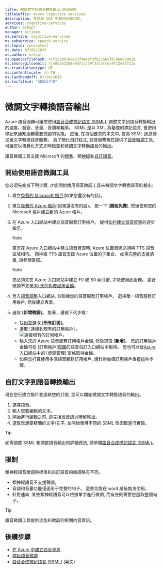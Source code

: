 ```yaml
---
title: 微調文字到語音轉換輸出-語音服務
titleSuffix: Azure Cognitive Services
description: 在語音 SDK 中啟用記錄功能。
services: cognitive-services
author: erhopf
manager: nitinme
ms.service: cognitive-services
ms.subservice: speech-service
ms.topic: conceptual
ms.date: 07/05/2019
ms.author: erhopf
ms.openlocfilehash: 4cf2338d76ce31f44eaf3fb235e5f8796602d819
ms.sourcegitcommit: 7c4de3e22b8e9d71c579f31cbfcea9f22d43721a
ms.translationtype: MT
ms.contentlocale: zh-TW
ms.lasthandoff: 07/26/2019
ms.locfileid: "68562740"
---
```

# <a name="fine-tune-text-to-speech-output"></a>微調文字轉換語音輸出

Azure 語音服務可讓您使用[語音合成標記語言 (SSML)](speech-synthesis-markup.md), 調整文字到語音轉換輸出的速度、發音、音量、音調和輪廓。 SSML 是以 XML 為基礎的標記語言, 會使用標記來通知服務需要微調的功能。 然後, 在每個要求的本文中, 會將 SSML 訊息傳送至文字轉換語音服務。 為了簡化自訂程式, 語音服務現在提供了[語音微調](https://aka.ms/voicetuning)工具, 可讓您以視覺化方式即時檢查和微調文字轉換語音的輸出。

語音微調工具支援 Microsoft 的[標準](language-support.md#standard-voices)、類[神經](language-support.md#text-to-speech)和[自訂語音](how-to-customize-voice-font.md)。

## <a name="get-started-with-the-voice-tuning-tool"></a>開始使用語音微調工具

您必須先完成下列步驟, 才能開始使用語音微調工具來微調文字轉換語音的輸出:

1. 建立[免費的 Microsoft 帳戶](https://account.microsoft.com/account)(如果您還沒有的話)。
2. 建立[免費的 Azure 帳戶](https://azure.microsoft.com/free/)(如果還沒有的話)。 按一下 [**開始免費**], 然後使用您的 Microsoft 帳戶建立新的 Azure 帳戶。

3. 在 Azure 入口網站中建立語音服務訂用帳戶。 提供[如何建立語音資源](https://docs.microsoft.com/azure/cognitive-services/speech-service/get-started#create-a-speech-resource-in-azure)的逐步指示。
   >[!NOTE]
   >當您在 Azure 入口網站中建立語音資源時, Azure 位置資訊必須與 TTS 語音區域相符。 類神經 TTS 語音支援 Azure 位置的子集合。 如需完整的支援清單, 請參閱[區域](regions.md#text-to-speech)。

   >[!NOTE]
   >您必須先在 Azure 入口網站中建立 F0 或 S0 索引鍵, 才能使用此服務。 語音微調**不**支援[30 天的免費試用金鑰](https://docs.microsoft.com/azure/cognitive-services/speech-service/get-started?branch=release-build-cogserv-speech-services#free-trial)。

4. 登入[語音調整](https://aka.ms/voicetuning)入口網站, 並聯機您的語音服務訂用帳戶。 選擇單一語音服務訂用帳戶, 然後建立專案。
5. 選取 [**新增微調**]。 接著，遵循下列步驟：

   * 找出並選取 [**所有訂閱**]。  
   * 選取 [連線到現有的訂用帳戶]  。  
     ![連接現有的訂](./media/custom-voice/custom-voice-connect-subscription.png)用帳戶。
   * 輸入您的 Azure 語音服務訂用帳戶金鑰, 然後選取 [**新增**]。 您的訂用帳戶金鑰可從 [訂用帳戶][頁面](https://go.microsoft.com/fwlink/?linkid=2090458)的語音自訂入口網站中取得。 您也可以從[Azure 入口網站](https://portal.azure.com/)中的 [資源管理] 窗格取得金鑰。
   * 如果您打算使用多個語音服務訂用帳戶, 請針對每個訂用帳戶重複這些步驟。

## <a name="customize-the-text-to-speech-output"></a>自訂文字到語音轉換輸出

現在您已建立帳戶並連結您的訂閱, 您可以開始微調文字轉換語音的輸出。

1. 選擇語音。
2. 輸入您要編輯的文字。
3. 開始進行編輯之前, 請先播放音訊以瞭解輸出。
4. 選取您想要精簡的文字/句子, 並開始使用不同的 SSML 型函數進行實驗。

>[!TIP]
> 如需調整 SSML 和調整語音輸出的詳細資訊, 請參閱[語音合成標記語言 (SSML)](speech-synthesis-markup.md)。

## <a name="limitations"></a>限制

類神經語音微調與標準和自訂語音的微調略有不同。

* 類神經語音不支援聲調。
* 音調和音量功能僅適用于完整的句子。 這些功能在 word 層級無法使用。
* 針對速率, 某些類神經語音可以根據單字進行微調, 而有些則需要您選取整個句子。

> [!TIP]
> 語音微調工具提供功能和微調的相關內容資訊。

## <a name="next-steps"></a>後續步驟
* [在 Azure 中建立語音資源](https://docs.microsoft.com/azure/cognitive-services/speech-service/get-started#create-a-speech-resource-in-azure)
* [開始語音微調](https://speech.microsoft.com/app.html#/VoiceTuning)
* [語音合成標記語言 (SSML)](speech-synthesis-markup.md) \(英文\)
